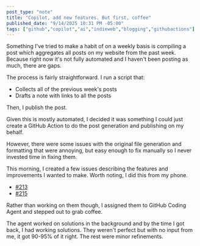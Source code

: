 ```yaml
---
post_type: "note"
title: "Copilot, add new features. But first, coffee"
published_date: "9/14/2025 10:31 PM -05:00"
tags: ["github","copilot","ai","indieweb","blogging","githubactions"]
---
```


Something I've tried to make a habit of on a weekly basis is compiling a post which aggregates all posts on my website from the past week. Because right now it's not fully automated and I haven't been posting as much, there are gaps.

The process is fairly straightforward. I run a script that:

- Collects all of the previous week's posts
- Drafts a note with links to all the posts

Then, I publish the post. 

Given this is mostly automated, I decided it was something I could just create a GitHub Action to do the post generation and publishing on my behalf. 

However, there were some issues with the original file generation and formatting that were annoying, but easy enough to fix manually so I never invested time in fixing them.

This morning, I created a few issues describing the features and improvements I wanted to make. Worth noting, I did this from my phone. 
 
- [#213](https://github.com/lqdev/luisquintanilla.me/issues/213) 
- [#215](https://github.com/lqdev/luisquintanilla.me/issues/215)

Rather than working on them though, I assigned them to GitHub Coding Agent and stepped out to grab coffee.

The agent worked on solutions in the background and by the time I got back, I had working solutions. They weren't perfect but with no input from me, it got 90-95% of it right. The rest were minor refinements.